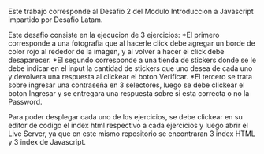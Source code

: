 Este trabajo corresponde al Desafio 2 del Modulo Introduccion a Javascript impartido por Desafio Latam.

Este desafio consiste en la ejecucion de 3 ejercicios: 
    *El primero corresponde a una fotografia que al hacerle click debe agregar un borde de color rojo al rededor de la imagen, y al volver a hacer el click debe desaparecer.
    *El segundo corresponde a una tienda de stickers donde se le debe indicar en el input la cantidad de stickers que uno desea de cada uno y devolvera una respuesta al clickear el boton Verificar.
    *El tercero se trata sobre ingresar una contraseña en 3 selectores, luego se debe clickear el boton Ingresar y se entregara una respuesta sobre si esta correcta o no la Password.

Para poder desplegar cada uno de los ejercicios, se debe clickear en su editor de codigo el index html respectivo a cada ejercicios y luego abrir el Live Server, ya que en este mismo repositorio se encontraran 3 index HTML y 3 index de Javascript.
